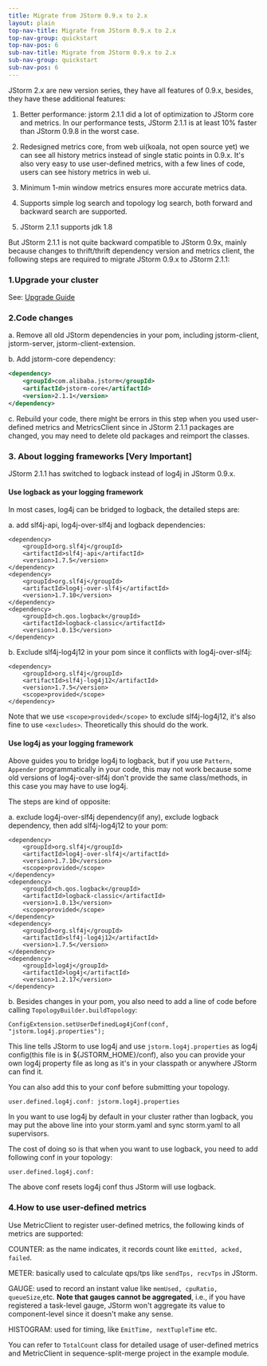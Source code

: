 ```yaml
---
title: Migrate from JStorm 0.9.x to 2.x
layout: plain
top-nav-title: Migrate from JStorm 0.9.x to 2.x
top-nav-group: quickstart
top-nav-pos: 6
sub-nav-title: Migrate from JStorm 0.9.x to 2.x
sub-nav-group: quickstart
sub-nav-pos: 6
---
```

JStorm 2.x are new version series, they have all features of 0.9.x, besides, they have these additional features:

1. Better performance: jstorm 2.1.1 did a lot of optimization to JStorm core and metrics. In our performance tests, JStorm 2.1.1 is at least 10% faster than JStorm 0.9.8 in the worst case.

2. Redesigned metrics core, from web ui(koala, not open source yet) we can see all history metrics instead of single static points in 0.9.x. It's also very easy to use user-defined metrics, with a few lines of code, users can see history metrics in web ui. 

3. Minimum 1-min window metrics ensures more accurate metrics data.

4. Supports simple log search and topology log search, both forward and backward search are supported.

5. JStorm 2.1.1 supports jdk 1.8

But JStorm 2.1.1 is not quite backward compatible to JStorm 0.9x, mainly because changes to thrift/thrift dependency version and metrics client, the following steps are required to migrate JStorm 0.9.x to JStorm 2.1.1:

### 1.Upgrade your cluster

See: [Upgrade Guide]({{site.baseurl}}/quickstart/upgrade)

### 2.Code changes

a. Remove all old JStorm dependencies in your pom, including jstorm-client, jstorm-server, jstorm-client-extension.

b. Add jstorm-core dependency:

```xml
<dependency>
    <groupId>com.alibaba.jstorm</groupId>
    <artifactId>jstorm-core</artifactId>
    <version>2.1.1</version>
</dependency>
```

c. Rebuild your code, there might be errors in this step when you used user-defined metrics and MetricsClient since in JStorm 2.1.1 packages are changed, you may need to delete old packages and reimport the classes.

### 3. About logging frameworks [Very Important]
JStorm 2.1.1 has switched to logback instead of log4j in JStorm 0.9.x.

#### Use logback as your logging framework
In most cases, log4j can be bridged to logback, the detailed steps are:

a. add slf4j-api, log4j-over-slf4j and logback dependencies:

```
<dependency>
    <groupId>org.slf4j</groupId>
    <artifactId>slf4j-api</artifactId>
    <version>1.7.5</version>
</dependency>
<dependency>
    <groupId>org.slf4j</groupId>
    <artifactId>log4j-over-slf4j</artifactId>
    <version>1.7.10</version>
</dependency>
<dependency>
    <groupId>ch.qos.logback</groupId>
    <artifactId>logback-classic</artifactId>
    <version>1.0.13</version>
</dependency>
```

b. Exclude slf4j-log4j12 in your pom since it conflicts with log4j-over-slf4j:

```
<dependency>
    <groupId>org.slf4j</groupId>
    <artifactId>slf4j-log4j12</artifactId>
    <version>1.7.5</version>
    <scope>provided</scope>
</dependency>
```

Note that we use `<scope>provided</scope>` to exclude slf4j-log4j12, it's also fine to use `<excludes>`.
Theoretically this should do the work.

#### Use log4j as your logging framework
Above guides you to bridge log4j to logback, but if you use `Pattern, Appender` programmatically in your code, this may not work because some old versions of log4j-over-slf4j don't provide the same class/methods, in this case you may have to use log4j.

The steps are kind of opposite:

a. exclude log4j-over-slf4j dependency(if any), exclude logback dependency, then add slf4j-log4j12 to your pom:

```
<dependency>
    <groupId>org.slf4j</groupId>
    <artifactId>log4j-over-slf4j</artifactId>
    <version>1.7.10</version>
    <scope>provided</scope>
</dependency>
<dependency>
    <groupId>ch.qos.logback</groupId>
    <artifactId>logback-classic</artifactId>
    <version>1.0.13</version>
    <scope>provided</scope>
</dependency>
<dependency>
    <groupId>org.slf4j</groupId>
    <artifactId>slf4j-log4j12</artifactId>
    <version>1.7.5</version>
</dependency>
<dependency>
    <groupId>log4j</groupId>
    <artifactId>log4j</artifactId>
    <version>1.2.17</version>
</dependency>
```

b. Besides changes in your pom, you also need to add a line of code before calling `TopologyBuilder.buildTopology`: 

```
ConfigExtension.setUserDefinedLog4jConf(conf, "jstorm.log4j.properties");
```

This line tells JStorm to use log4j and use `jstorm.log4j.properties` as log4j config(this file is in ${JSTORM_HOME}/conf), also you can provide your own log4j property file as long as it's in your classpath or anywhere JStorm can find it. 

You can also add this to your conf before submitting your topology.

```
user.defined.log4j.conf: jstorm.log4j.properties
```

In you want to use log4j by default in your cluster rather than logback, you may put the above line into your storm.yaml and sync storm.yaml to all supervisors.

The cost of doing so is that when you want to use logback, you need to add following conf in your topology:

```
user.defined.log4j.conf: 
```

The above conf resets log4j conf thus JStorm will use logback. 

### 4.How to use user-defined metrics
Use MetricClient to register user-defined metrics, the following kinds of metrics are supported:

COUNTER: as the name indicates, it records count like `emitted, acked, failed`.

METER: basically used to calculate qps/tps like `sendTps, recvTps` in JStorm.

GAUGE: used to record an instant value like `memUsed, cpuRatio, queueSize`,etc. **Note that gauges cannot be aggregated**, i.e., if you have registered a task-level gauge, JStorm won't aggregate its value to component-level since it doesn't make any sense.

HISTOGRAM: used for timing, like `EmitTime, nextTupleTime` etc.

You can refer to `TotalCount` class for detailed usage of user-defined metrics and MetricClient in sequence-split-merge project in the example module.